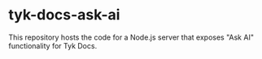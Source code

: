 # tyk-docs-ask-ai
This repository hosts the code for a Node.js server that exposes "Ask AI" functionality for Tyk Docs.

